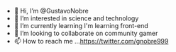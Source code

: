 - 👋 Hi, I’m @GustavoNobre
- 👀 I’m interested in science and technology
- 🌱 I’m currently learning I'm learning front-end
- 💞️ I’m looking to collaborate on community gamer
- 📫 How to reach me ...https://twitter.com/gnobre999

<!---
GustavoNobre/GustavoNobre is a ✨ special ✨ repository because its `README.md` (this file) appears on your GitHub profile.
You can click the Preview link to take a look at your changes.
--->
